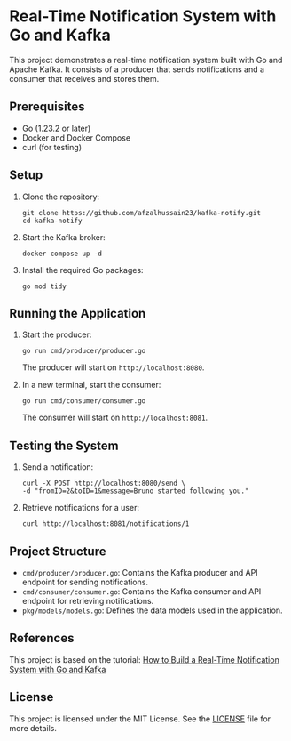 # Real-Time Notification System with Go and Kafka

This project demonstrates a real-time notification system built with Go and Apache Kafka. It consists of a producer that sends notifications and a consumer that receives and stores them.

## Prerequisites

- Go (1.23.2 or later)
- Docker and Docker Compose
- curl (for testing)

## Setup

1. Clone the repository:
   ```
   git clone https://github.com/afzalhussain23/kafka-notify.git
   cd kafka-notify
   ```

2. Start the Kafka broker:
   ```
   docker compose up -d
   ```

3. Install the required Go packages:
   ```
   go mod tidy
   ```

## Running the Application

1. Start the producer:
   ```
   go run cmd/producer/producer.go
   ```
   The producer will start on `http://localhost:8080`.

2. In a new terminal, start the consumer:
   ```
   go run cmd/consumer/consumer.go
   ```
   The consumer will start on `http://localhost:8081`.

## Testing the System

1. Send a notification:
   ```
   curl -X POST http://localhost:8080/send \
   -d "fromID=2&toID=1&message=Bruno started following you."
   ```

2. Retrieve notifications for a user:
   ```
   curl http://localhost:8081/notifications/1
   ```

## Project Structure

- `cmd/producer/producer.go`: Contains the Kafka producer and API endpoint for sending notifications.
- `cmd/consumer/consumer.go`: Contains the Kafka consumer and API endpoint for retrieving notifications.
- `pkg/models/models.go`: Defines the data models used in the application.

## References

This project is based on the tutorial: [How to Build a Real-Time Notification System with Go and Kafka](https://www.freecodecamp.org/news/build-a-real-time-notification-system-with-go-and-kafka)

## License

This project is licensed under the MIT License. See the [LICENSE](LICENSE) file for more details.

